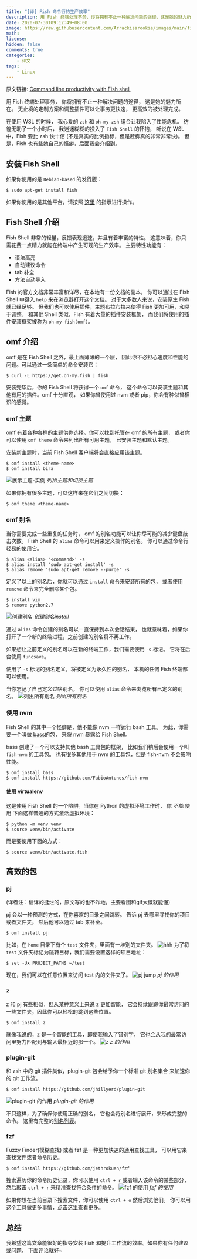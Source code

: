 ```yaml
---
title: "[译] Fish 命令行的生产效率"
description: 用 Fish 终端处理事务，你将拥有不止一种解决问题的途径，这是她的魅力所在。无止境的定制方案和调整插件可以让事务更快速，更高效的被处理完成。
date: 2020-07-30T09:12:49+08:00
image: https://raw.githubusercontent.com/Arrackisarookie/images/main/fishshell.jpg
math: 
license: 
hidden: false
comments: true
categories:
    - 译文
tags:
    - Linux
---
```


原文链接: [Command line productivity with Fish shell](https://dev.to/yankee/command-line-productivity-with-fish-shell-52e4)

用 Fish 终端处理事务，
你将拥有不止一种解决问题的途径，
这是她的魅力所在。
无止境的定制方案和调整插件可以让事务更快速，
更高效的被处理完成。

在使用 WSL 的时候，
我心爱的 `zsh` 和 `oh-my-zsh` 组合让我陷入了性能危机。
彷徨无助了一个小时后，
我迷迷糊糊的投入了 `Fish Shell` 的怀抱，
听说在 WSL 中，Fish 要比 zsh 快十倍
(不是真实的比例指标，但是赶脚真的非常非常快)。
但是，Fish 也有些她自己的怪癖，后面我会介绍到。

## 安装 Fish Shell

如果你使用的是 `Debian-based` 的发行版：
``` shell
$ sudo apt-get install fish
```
如果你使用的是其他平台，请按照
[这里](https://github.com/fish-shell/fish-shell#getting-fish)
的指示进行操作。

## Fish Shell 介绍

Fish Shell 非常的轻量，反馈表现迅速，并且有着丰富的特性。
这意味着，你只需花费一点精力就能在终端中产生可观的生产效率。
主要特性功能有：

- 语法高亮
- 自动建议命令
- tab 补全
- 方法自动导入

Fish 的官方文档非常丰富和详尽，在本地有一份文档的副本，
你可以通过在 Fish Shell 中键入 `help` 来在浏览器打开这个文档。
对于大多数人来说，安装原生 Fish 就已经足够。
但我们也可以使用插件，主题布拉布拉来使得 Fish 更加可用，和易于调整。
和其他 Shell 类似，Fish 有着大量的插件安装框架，
而我们将使用的插件安装框架被称为 `oh-my-fish(omf)`。

## omf 介绍

omf 是在 Fish Shell 之外，最上面薄薄的一个层，
因此你不必担心速度和性能的问题。可以通过一条简单的命令安装它：
``` shell
$ curl -L https://get.oh-my.fish | fish
```
安装完毕后，你的 Fish Shell 将获得一个 `omf` 命令，
这个命令可以安装主题和其他有用的插件。omf 十分直观，
如果你曾使用过 nvm 或者 pip，你会有种似曾相识的感觉。

### omf 主题

omf 有着各种各样的主题供你选择。你可以找到托管在 omf 的所有主题，
或者你可以使用 `omf theme` 命令来列出所有可用主题，
已安装主题和默认主题。

安装新主题时，当前 Fish Shell 客户端将会直接应用该主题。
``` shell
$ omf install <theme-name>
$ omf install bira
```
![展示主题-实例](https://res.cloudinary.com/practicaldev/image/fetch/s--_3T8aDWd--/c_limit%2Cf_auto%2Cfl_progressive%2Cq_66%2Cw_880/https://cdn-images-1.medium.com/max/2032/1%2ARFN2ONxk2-Lzn_K9uUptzg.gif)
_列出主题和切换主题_

如果你拥有很多主题，可以这样来在它们之间切换：
``` shell
$ omf theme <theme-name>
```

### omf 别名

当你需要完成一些重复的任务时，
omf 的别名功能可以让你尽可能的减少键盘敲击次数。
Fish Shell 的 `alias` 命令可以用来定义操作的别名。
你可以通过命令行轻易的使用它。
``` shell
$ alias <alias> '<command>' -s
$ alias install 'sudo apt-get install' -s
$ alias remove 'sudo apt-get remove --purge' -s
```
定义了以上的别名后，你就可以通过 `install` 命令来安装所有的包，
或者使用 `remove` 命令来完全删除某个包。
``` shell
$ install vim
$ remove python2.7
```
![创建别名](https://res.cloudinary.com/practicaldev/image/fetch/s--YLN2JNx---/c_limit%2Cf_auto%2Cfl_progressive%2Cq_66%2Cw_880/https://cdn-images-1.medium.com/max/2032/1%2AWThV-osTr7qeVxtDH7cSiw.gif)
_创建别名install_

通过 `alias` 命令创建的别名可以一直保持到本次会话结束，
也就意味着，如果你打开了一个新的终端进程，之前创建的别名将不再工作。

如果想让之前定义的别名可以在新的终端工作，我们需要使用 `-s` 标记。
它将在后台使用 `funcsave`。

使用了 `-s` 标记的别名定义，将被定义为永久性的别名，
本机的任何 Fish 终端都可以使用。

当你忘记了自己定义过啥别名，
你可以使用 `alias` 命令来浏览所有已定义的别名。
![列出所有别名](https://res.cloudinary.com/practicaldev/image/fetch/s--D4RMiEnz--/c_limit%2Cf_auto%2Cfl_progressive%2Cq_66%2Cw_880/https://cdn-images-1.medium.com/max/2032/1%2AvQumglI-6OpHawA-I5L9nA.gif)
_列出所有别名_

### 使用 nvm

Fish Shell 的其中一个怪癖是，他不能像 nvm 一样运行 bash 工具。
为此，你需要一个叫做 [bass](https://github.com/edc/bass)的包，
来将 nvm 暴露给 Fish Shell。

bass 创建了一个可以支持其他 bash 工具包的框架，
比如我们稍后会使用一个叫 `fish-nvm` 的工具包。
也有很多其他用于 nvm 的工具包，但是 fish-nvm 不会影响性能。
``` shell
$ omf install bass
$ omf install https://github.com/FabioAntunes/fish-nvm
```

#### 使用 virtualenv

这是使用 Fish Shell 的一个陷阱。当你在 Python 的虚拟环境工作时，
你 *不能* 使用 下面这样普通的方式激活虚拟环境：
``` shell
$ python -m venv venv
$ source venv/bin/activate
```
而是要使用下面的方式：
``` shell
$ source venv/bin/activate.fish
```

## 高效的包

### pj

(译者注：翻译的挺烂的，原文写的也不咋地，主要看图和gif大概就能懂)

pj 会以一种预测的方式，在你喜欢的目录之间跳转。
告诉 pj 去哪里寻找你的项目或者文件夹，
然后他可以通过 tab 来补全。
``` shell
$ omf install pj
```
比如，在 `home`  目录下有个 `test` 文件夹，里面有一堆别的文件夹。
![hhh](https://res.cloudinary.com/practicaldev/image/fetch/s--Sv_aZ2Gb--/c_limit%2Cf_auto%2Cfl_progressive%2Cq_auto%2Cw_880/https://cdn-images-1.medium.com/max/2000/1%2AWGRQj64vuEugFL_z2Ffzfw.png)
为了将 `test` 文件夹标记为跳转目标，我们需要设置这样的项目地址：
``` shell
$ set -Ux PROJECT_PATHS ~/test
```
现在，我们可以在任意位置来访问 test 内的文件夹了。
![pj jump](https://res.cloudinary.com/practicaldev/image/fetch/s--bSfr11nc--/c_limit%2Cf_auto%2Cfl_progressive%2Cq_66%2Cw_880/https://cdn-images-1.medium.com/max/2272/1%2AjI0uddiur0aJXbsjmz1y_g.gif)
_pj 的作用_

### z

z 和 pj 有些相似，但从某种意义上来说 z 更加智能，
它会持续跟踪你最常访问的一些文件夹，因此你可以轻松的跳到这些位置。
``` shell
$ omf install z
```
就像我说的，z 是一个智能的工具，即使我输入了错别字，
它也会从我的最常访问里努力匹配到与输入最相近的那一个。
![z](https://res.cloudinary.com/practicaldev/image/fetch/s--sxD8x3zV--/c_limit%2Cf_auto%2Cfl_progressive%2Cq_66%2Cw_880/https://cdn-images-1.medium.com/max/2000/1%2Ax8va4Ph_V_ADbMSre0PasA.gif)
_z 的作用_

### plugin-git
和 zsh 中的 git 插件类似，plugin-git 包会给予你一个标准 git 别名集合
来加速你的 git 工作流。
``` shell
$ omf install https://github.com/jhillyerd/plugin-git
```
![plugin-git 的作用](https://res.cloudinary.com/practicaldev/image/fetch/s--vSUKKMXZ--/c_limit%2Cf_auto%2Cfl_progressive%2Cq_66%2Cw_880/https://cdn-images-1.medium.com/max/2000/1%2AN9xOm9M149wtYDQdlT7B3w.gif)
_plugin-git 的作用_

不只这样，为了确保你使用正确的别名，
它也会将别名进行展开，来形成完整的命令。
这里有完整的[别名列表](https://github.com/jhillyerd/plugin-git#usage)。

### fzf
Fuzzy Finder(模糊查找) 或者 fzf 是一种更加快速的通用查找工具，
可以用它来查找文件或者命令历史。
``` shell
$ omf install https://github.com/jethrokuan/fzf
```
搜索遍历你的命令历史记录，你可以使用 `ctrl + r` 或者输入该命令的某些部分，
然后敲击 `ctrl + r` 来精准查找符合条件的命令。
![fzf 的使用](https://res.cloudinary.com/practicaldev/image/fetch/s--zbqXU3cs--/c_limit%2Cf_auto%2Cfl_progressive%2Cq_66%2Cw_880/https://cdn-images-1.medium.com/max/2000/1%2AlOEP-GYgbG07VnTca6o18g.gif)
_fzf 的使用_

如果你想在当前目录下搜索文件，你可以使用 `ctrl + o` 然后浏览他们。
你可以用这个工具做更多事情，点击[这里](https://github.com/jethrokuan/fzf#usage)查看更多。

## 总结
我希望这篇文章能很好的指导安装 Fish 和提升工作流的效率。如果你有任何建议或问题，
下面评论就好~
